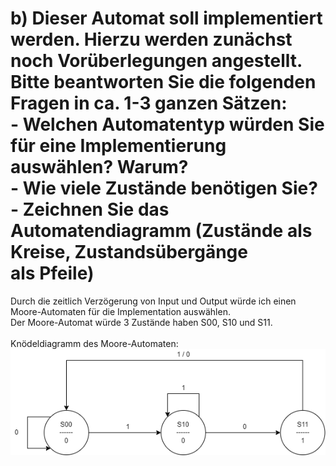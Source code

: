 <h1>
b) Dieser Automat soll implementiert werden. Hierzu werden zunächst noch Vorüberlegungen angestellt. Bitte beantworten Sie die folgenden Fragen in ca. 1-3
ganzen Sätzen:<br>
 - Welchen Automatentyp würden Sie für eine Implementierung auswählen? Warum?<br>
 - Wie viele Zustände benötigen Sie?<br>
 - Zeichnen Sie das Automatendiagramm (Zustände als Kreise, Zustandsübergänge<br>
als Pfeile)
</h1>
<p>
Durch die zeitlich Verzögerung von Input und Output würde ich einen Moore-Automaten für die Implementation auswählen.<br>
Der Moore-Automat würde 3 Zustände haben S00, S10 und S11.<br>
<br>
Knödeldiagramm des Moore-Automaten:
<img src="TI-Klausur.drawio.png" />


</p>